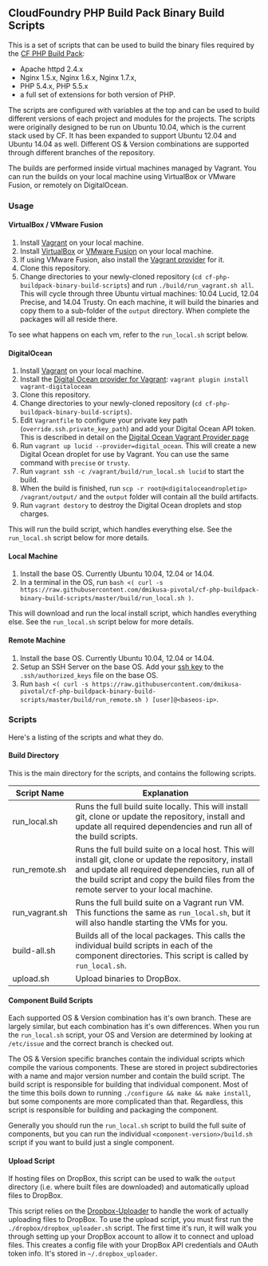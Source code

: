 ## CloudFoundry PHP Build Pack Binary Build Scripts

This is a set of scripts that can be used to build the binary files required by the [CF PHP Build Pack]:

 * Apache httpd 2.4.x
 * Nginx 1.5.x, Nginx 1.6.x, Nginx 1.7.x, 
 * PHP 5.4.x, PHP 5.5.x
 * a full set of extensions for both version of PHP.

The scripts are configured with variables at the top and can be used to build different versions of each project and modules for the projects.  The scripts were originally designed to be run on Ubuntu 10.04, which is the current stack used by CF.  It has been expanded to support Ubuntu 12.04 and Ubuntu 14.04 as well.  Different OS & Version combinations are supported through different branches of the repository.

The builds are performed inside virtual machines managed by Vagrant. You can run the builds on your local machine using
VirtualBox or VMware Fusion, or remotely on DigitalOcean.

### Usage

#### VirtualBox / VMware Fusion

 1. Install [Vagrant](http://www.vagrantup.com/) on your local machine.
 1. Install [VirtualBox](https://www.virtualbox.org/) or [VMware Fusion](http://www.vmware.com/products/fusion) on your local machine.
 1. If using VMware Fusion, also install the [Vagrant provider](https://www.vagrantup.com/vmware) for it.
 1. Clone this repository.
 1. Change directories to your newly-cloned repository (`cd cf-php-buildpack-binary-build-scripts`) and run `./build/run_vagrant.sh all`. This will cycle through three Ubuntu virtual machines: 10.04 Lucid, 12.04 Precise, and 14.04 Trusty.  On each machine, it will build the binaries and copy them to a sub-folder of the `output` directory.  When complete the packages will all reside there.

To see what happens on each vm, refer to the `run_local.sh` script below.

#### DigitalOcean

 1. Install [Vagrant](http://www.vagrantup.com/) on your local machine.
 1. Install the [Digital Ocean provider for Vagrant](https://github.com/smdahlen/vagrant-digitalocean): `vagrant plugin install vagrant-digitalocean`
 1. Clone this repository.
 1. Change directories to your newly-cloned repository (`cd cf-php-buildpack-binary-build-scripts`).
 1. Edit `Vagrantfile` to configure your private key path (`override.ssh.private_key_path`) and add your Digital Ocean API token. This is described in detail on the [Digital Ocean Vagrant Provider page](https://github.com/smdahlen/vagrant-digitalocean)
 1. Run `vagrant up lucid --provider=digital_ocean`. This will create a new Digital Ocean droplet for use by Vagrant. You can use the same command with `precise` or `trusty`.
 1. Run `vagrant ssh -c /vagrant/build/run_local.sh lucid` to start the build.
 1. When the build is finished, run `scp -r root@<digitaloceandropletip> /vagrant/output/` and the `output` folder will contain all the build artifacts.
 1. Run `vagrant destory` to destroy the Digital Ocean droplets and stop charges.

This will run the build script, which handles everything else.  See the `run_local.sh` script below for more details.

#### Local Machine

 1. Install the base OS.  Currently Ubuntu 10.04, 12.04 or 14.04.
 2. In a terminal in the OS, run `bash <( curl -s https://raw.githubusercontent.com/dmikusa-pivotal/cf-php-buildpack-binary-build-scripts/master/build/run_local.sh )`.  

This will download and run the local install script, which handles everything else.  See the `run_local.sh` script below for more details.

#### Remote Machine

 1. Install the base OS.  Currently Ubuntu 10.04, 12.04 or 14.04.
 2. Setup an SSH Server on the base OS.  Add your [ssh key] to the `.ssh/authorized_keys` file on the base OS.
 3. Run `bash <( curl -s https://raw.githubusercontent.com/dmikusa-pivotal/cf-php-buildpack-binary-build-scripts/master/build/run_remote.sh ) [user]@<baseos-ip>`.

### Scripts

Here's a listing of the scripts and what they do.

#### Build Directory

This is the main directory for the scripts, and contains the following scripts.

|   Script Name   |   Explanation                                                 |
| --------------- | --------------------------------------------------------------|
|  run_local.sh    | Runs the full build suite locally.  This will install git, clone or update the repository, install and update all required dependencies and run all of the build scripts. |
|  run_remote.sh   | Runs the full build suite on a local host.  This will install git, clone or update the repository, install and update all required dependencies, run all of the build script and copy the build files from the remote server to your local machine. |
|  run_vagrant.sh  | Runs the full build suite on a Vagrant run VM.  This functions the same as `run_local.sh`, but it will also handle starting the VMs for you. |
|  build-all.sh    | Builds all of the local packages.  This calls the individual build scripts in each of the component directories.  This script is called by `run_local.sh`. |
|  upload.sh       | Upload binaries to DropBox. |

#### Component Build Scripts

Each supported OS & Version combination has it's own branch.  These are largely similar, but each combination has it's own differences.  When you run the `run_local.sh` script, your OS and Version are determined by looking at `/etc/issue` and the correct branch is checked out.

The OS & Version specific branches contain the individual scripts which compile the various components.  These are stored in project subdirectories with a name and major version number and contain the build script.  The build script is responsible for building that individual component.  Most of the time this boils down to running `./configure && make && make install`, but some components are more complicated than that.  Regardless, this script is responsible for building and packaging the component.

Generally you should run the `run_local.sh` script to build the full suite of components, but you can run the individual `<component-version>/build.sh` script if you want to build just a single component.

#### Upload Script

If hosting files on DropBox, this script can be used to walk the `output` directory (i.e. where built files are downloaded) and automatically upload files to DropBox.

This script relies on the [Dropbox-Uploader] to handle the work of actually uploading files to DropBox.  To use the upload script, you must first run the `./dropbox/dropbox_uploader.sh` script.  The first time it's run, it will walk you through setting up your DropBox account to allow it to connect and upload files.  This creates a config file with your DropBox API credentials and OAuth token info.  It's stored in `~/.dropbox_uploader`.


[CF PHP Build Pack]:https://github.com/dmikusa-pivotal/cf-php-build-pack
[ssh key]:https://www.debian.org/devel/passwordlessssh
[Dropbox-Uploader]:https://github.com/andreafabrizi/Dropbox-Uploader
